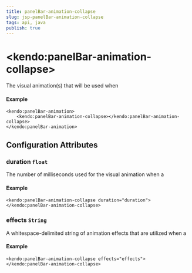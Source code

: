 ```yaml
---
title: panelBar-animation-collapse
slug: jsp-panelBar-animation-collapse
tags: api, java
publish: true
---
```


# \<kendo:panelBar-animation-collapse\>

The visual animation(s) that will be used when

#### Example
    <kendo:panelBar-animation>
        <kendo:panelBar-animation-collapse></kendo:panelBar-animation-collapse>
    </kendo:panelBar-animation>

## Configuration Attributes

### duration `float`

The number of milliseconds used for the visual animation when a

#### Example
    <kendo:panelBar-animation-collapse duration="duration">
    </kendo:panelBar-animation-collapse>

### effects `String`

A whitespace-delimited string of animation effects that are utilized when a

#### Example
    <kendo:panelBar-animation-collapse effects="effects">
    </kendo:panelBar-animation-collapse>

